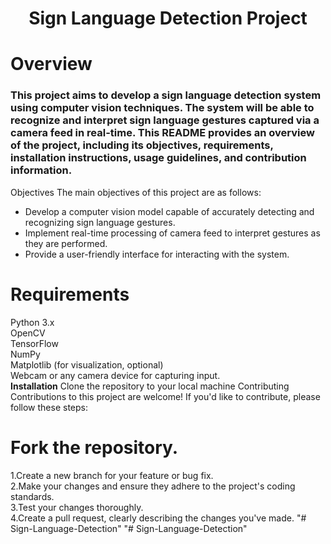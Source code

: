 <h1><center>Sign Language Detection Project</center></h1>
<h1><b>Overview</b></h1>
<h3><p>This project aims to develop a sign language detection system using computer vision techniques. The system will be able to recognize and interpret sign language gestures captured via a camera feed in real-time. This README provides an overview of the project, including its objectives, requirements, installation instructions, usage guidelines, and contribution information.</p></h3>
Objectives
The main objectives of this project are as follows:
<ul>
<li>Develop a computer vision model capable of accurately detecting and recognizing sign language gestures.</li>
<li>Implement real-time processing of camera feed to interpret gestures as they are performed.</li>
<li>Provide a user-friendly interface for interacting with the system.</li>
</ul>
<b><h1>Requirements</h1></b>
Python 3.x<br>
OpenCV<br>
TensorFlow <br>
NumPy<br>
Matplotlib (for visualization, optional)<br>
Webcam or any camera device for capturing input.<br>
<b>Installation</b>
Clone the repository to your local machine
Contributing
Contributions to this project are welcome! If you'd like to contribute, please follow these steps:

<b><h1>Fork the repository.</h1></b>
1.Create a new branch for your feature or bug fix.<br>
2.Make your changes and ensure they adhere to the project's coding standards.<br>
3.Test your changes thoroughly.<br>
4.Create a pull request, clearly describing the changes you've made.
"# Sign-Language-Detection" 
"# Sign-Language-Detection" 
